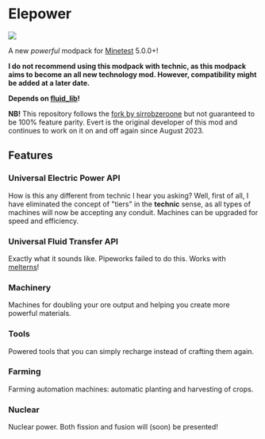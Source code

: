 # Elepower
![](screenshot.png)

A new *powerful* modpack for [Minetest](http://minetest.net) 5.0.0+!

**I do not recommend using this modpack with technic, as this modpack aims to become an all new technology mod. However, compatibility might be added at a later date.**

**Depends on [fluid_lib](https://github.com/sirrobzeroone/fluid_lib)!**

**NB!** This repository follows the [fork by sirrobzeroone](https://github.com/sirrobzeroone/elepower) but not guaranteed to be 100% feature parity. Evert is the original developer of this mod and continues to work on it on and off again since August 2023.

## Features

### Universal Electric Power API
How is this any different from technic I hear you asking? Well, first of all, I have eliminated the concept of "tiers" in the **technic** sense, as all types of machines will now be accepting any conduit. Machines can be upgraded for speed and efficiency.

### Universal Fluid Transfer API
Exactly what it sounds like. Pipeworks failed to do this. Works with [melterns](https://gitlab.icynet.eu/evert/melterns)!

### Machinery
Machines for doubling your ore output and helping you create more powerful materials.

### Tools
Powered tools that you can simply recharge instead of crafting them again.

### Farming
Farming automation machines: automatic planting and harvesting of crops.

### Nuclear
Nuclear power. Both fission and fusion will (soon) be presented!
